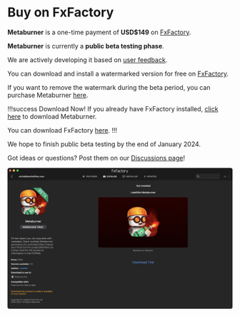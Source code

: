 # Buy on FxFactory

**Metaburner** is a one-time payment of **USD$149** on [FxFactory](https://fxfactory.com/info/metaburner/?action=buy).

**Metaburner** is currently a **public beta testing phase**.

We are actively developing it based on [user feedback](https://github.com/latenitefilms/metaburner/issues).

You can download and install a watermarked version for free on [FxFactory](https://fxfactory.com).

If you want to remove the watermark during the beta period, you can purchase Metaburner [here](https://fxfactory.com/info/metaburner/?action=buy).

!!!success Download Now!
If you already have FxFactory installed, [click here](fxfactory://app/store?product=metaburner&show) to download Metaburner.

You can download FxFactory [here](https://fxfactory.com/download/).
!!!

We hope to finish public beta testing by the end of January 2024.

Got ideas or questions? Post them on our [Discussions page](https://github.com/latenitefilms/metaburner/discussions)!

![](static/fxfactory.png)